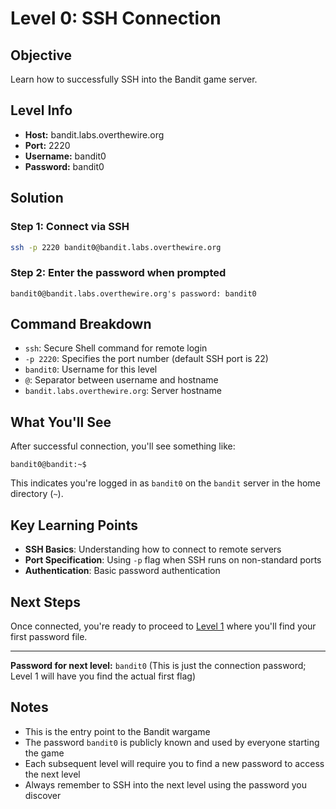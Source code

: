 # Level 0: SSH Connection

## Objective
Learn how to successfully SSH into the Bandit game server.

## Level Info
- **Host:** bandit.labs.overthewire.org
- **Port:** 2220
- **Username:** bandit0
- **Password:** bandit0

## Solution

### Step 1: Connect via SSH
```bash
ssh -p 2220 bandit0@bandit.labs.overthewire.org
```

### Step 2: Enter the password when prompted
```
bandit0@bandit.labs.overthewire.org's password: bandit0
```

## Command Breakdown

- `ssh`: Secure Shell command for remote login
- `-p 2220`: Specifies the port number (default SSH port is 22)
- `bandit0`: Username for this level
- `@`: Separator between username and hostname
- `bandit.labs.overthewire.org`: Server hostname

## What You'll See

After successful connection, you'll see something like:
```
bandit0@bandit:~$ 
```

This indicates you're logged in as `bandit0` on the `bandit` server in the home directory (`~`).

## Key Learning Points

- **SSH Basics**: Understanding how to connect to remote servers
- **Port Specification**: Using `-p` flag when SSH runs on non-standard ports
- **Authentication**: Basic password authentication

## Next Steps

Once connected, you're ready to proceed to [Level 1](level-01.md) where you'll find your first password file.

---

**Password for next level:** `bandit0` (This is just the connection password; Level 1 will have you find the actual first flag)

## Notes

- This is the entry point to the Bandit wargame
- The password `bandit0` is publicly known and used by everyone starting the game
- Each subsequent level will require you to find a new password to access the next level
- Always remember to SSH into the next level using the password you discover
